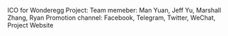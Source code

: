 ICO for Wonderegg Project:
Team memeber:	Man Yuan, Jeff Yu, Marshall Zhang, Ryan
Promotion channel:  Facebook, Telegram, Twitter, WeChat, Project Website